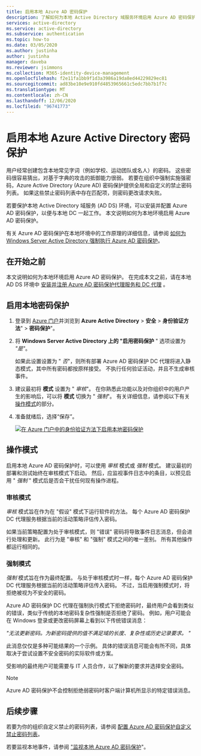 ```yaml
---
title: 启用本地 Azure AD 密码保护
description: 了解如何为本地 Active Directory 域服务环境启用 Azure AD 密码保护
services: active-directory
ms.service: active-directory
ms.subservice: authentication
ms.topic: how-to
ms.date: 03/05/2020
ms.author: justinha
author: justinha
manager: daveba
ms.reviewer: jsimmons
ms.collection: M365-identity-device-management
ms.openlocfilehash: f2e11fa1bb9f1d3a3986a19da8ed44229829ec81
ms.sourcegitcommit: ad83be10e9e910fd4853965661c5edc7bb7b1f7c
ms.translationtype: MT
ms.contentlocale: zh-CN
ms.lasthandoff: 12/06/2020
ms.locfileid: "96741773"
---
```

# <a name="enable-on-premises-azure-active-directory-password-protection"></a>启用本地 Azure Active Directory 密码保护

用户经常创建包含本地常见字词（例如学校、运动团队或名人）的密码。 这些密码很容易猜出，对基于字典的攻击的抵御能力很弱。 若要在组织中强制实施强密码，Azure Active Directory (Azure AD) 密码保护提供全局和自定义的禁止密码列表。 如果这些禁止密码列表中存在匹配项，则密码更改请求失败。

若要保护本地 Active Directory 域服务 (AD DS) 环境，可以安装并配置 Azure AD 密码保护，以便与本地 DC 一起工作。 本文说明如何为本地环境启用 Azure AD 密码保护。

有关 Azure AD 密码保护在本地环境中的工作原理的详细信息，请参阅 [如何为 Windows Server Active Directory 强制执行 Azure AD 密码保护](concept-password-ban-bad-on-premises.md)。

## <a name="before-you-begin"></a>在开始之前

本文说明如何为本地环境启用 Azure AD 密码保护。 在完成本文之前，请在本地 AD DS 环境中 [安装并注册 Azure AD 密码保护代理服务和 DC 代理](howto-password-ban-bad-on-premises-deploy.md) 。

## <a name="enable-on-premises-password-protection"></a>启用本地密码保护

1. 登录到 [Azure 门户](https://portal.azure.com)并浏览到 **Azure Active Directory**  >  **安全**  >  **身份验证方法**"  >  **密码保护**"。
1. 将 **Windows Server Active Directory 上的 "启用密码保护** " 选项设置为 *"是"*。

    如果此设置设置为 " *否*"，则所有部署 Azure AD 密码保护 DC 代理将进入静态模式，其中所有密码都按原样接受。 不执行任何验证活动，并且不生成审核事件。

1. 建议最初将 **模式** 设置为 " *审核*"。 在你熟悉此功能以及对你组织中的用户产生的影响后，可以将 **模式** 切换为 " *强制*"。 有关详细信息，请参阅以下有关 [操作模式](#modes-of-operation)的部分。
1. 准备就绪后，选择“保存”。

    [![在 Azure 门户中的身份验证方法下启用本地密码保护](media/howto-password-ban-bad-on-premises-operations/enable-configure-custom-banned-passwords-cropped.png)](media/howto-password-ban-bad-on-premises-operations/enable-configure-custom-banned-passwords.png#lightbox)

## <a name="modes-of-operation"></a>操作模式

启用本地 Azure AD 密码保护时，可以使用 *审核* 模式或 *强制* 模式。 建议最初的部署和测试始终在审核模式下启动。 然后，应监视事件日志中的条目，以预见启用 " *强制* " 模式后是否会干扰任何现有操作进程。

### <a name="audit-mode"></a>审核模式

*审核* 模式旨在作为在 "假设" 模式下运行软件的方法。 每个 Azure AD 密码保护 DC 代理服务根据当前的活动策略评估传入密码。

如果当前策略配置为处于审核模式，则 "错误" 密码将导致事件日志消息，但会进行处理和更新。 此行为是 "审核" 和 "强制" 模式之间的唯一差别。 所有其他操作都运行相同的。

### <a name="enforced-mode"></a>强制模式

*强制* 模式旨在作为最终配置。 与处于审核模式时一样，每个 Azure AD 密码保护 DC 代理服务根据当前的活动策略评估传入密码。 不过，当启用强制模式时，将拒绝被视为不安全的密码。

Azure AD 密码保护 DC 代理在强制执行模式下拒绝密码时，最终用户会看到类似的错误，类似于传统的本地密码复杂性强制是否拒绝了密码。 例如，用户可能会在 Windows 登录或更改密码屏幕上看到以下传统错误消息：

*"无法更新密码。为新密码提供的值不满足域的长度、复杂性或历史记录要求。 "*

此消息仅仅是多种可能结果的一个示例。 具体的错误消息可能会有所不同，具体取决于尝试设置不安全密码的实际软件或方案。

受影响的最终用户可能需要与 IT 人员合作，以了解新的要求并选择安全密码。

> [!NOTE]
> Azure AD 密码保护不会控制拒绝弱密码时客户端计算机所显示的特定错误消息。

## <a name="next-steps"></a>后续步骤

若要为你的组织自定义禁止的密码列表，请参阅 [配置 Azure AD 密码保护自定义禁止密码列表](tutorial-configure-custom-password-protection.md)。

若要监视本地事件，请参阅 ["监视本地 Azure AD 密码保护](howto-password-ban-bad-on-premises-monitor.md)"。
